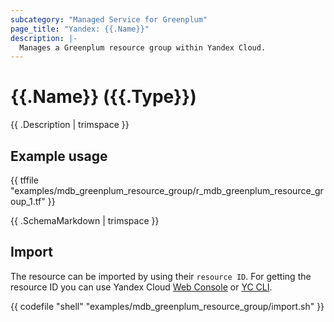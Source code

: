 ```yaml
---
subcategory: "Managed Service for Greenplum"
page_title: "Yandex: {{.Name}}"
description: |-
  Manages a Greenplum resource group within Yandex Cloud.
---
```


# {{.Name}} ({{.Type}})

{{ .Description | trimspace }}

## Example usage

{{ tffile "examples/mdb_greenplum_resource_group/r_mdb_greenplum_resource_group_1.tf" }}

{{ .SchemaMarkdown | trimspace }}

## Import

The resource can be imported by using their `resource ID`. For getting the resource ID you can use Yandex Cloud [Web Console](https://console.yandex.cloud) or [YC CLI](https://yandex.cloud/docs/cli/quickstart).

{{ codefile "shell" "examples/mdb_greenplum_resource_group/import.sh" }}
